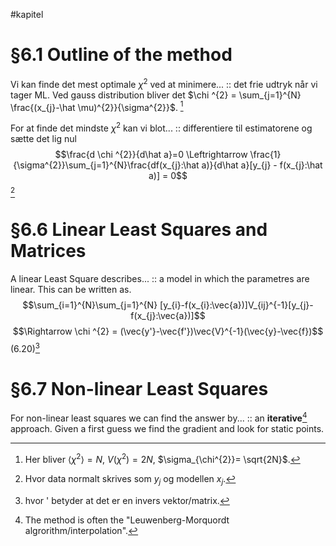 #kapitel 
# §6.1 Outline of the method

Vi kan finde det mest optimale $\chi ^{2}$ ved at minimere... :: det frie udtryk når vi tager ML. Ved gauss distribution bliver det $\chi ^{2} = \sum_{j=1}^{N} \frac{(x_{j}-\hat \mu)^{2}}{\sigma^{2}}$. [^1]

For at finde det mindste $\chi ^{2}$ kan vi blot... :: differentiere til estimatorene og sætte det lig nul $$\frac{d \chi ^{2}}{d\hat a}=0 \Leftrightarrow \frac{1}{\sigma^{2}}\sum_{j=1}^{N}\frac{df(x_{j}:\hat a)}{d\hat a}[y_{j} - f(x_{j}:\hat a)] = 0$$[^2]  

# §6.6 Linear Least Squares and Matrices

A linear Least Square describes... :: a model in which the parametres are linear. This can be written as. $$\sum_{i=1}^{N}\sum_{j=1}^{N} [y_{i}-f(x_{i}:\vec{a})]V_{ij}^{-1}[y_{j}-f(x_{j}:\vec{a})]$$$$\Rightarrow \chi ^{2} = (\vec{y'}-\vec{f'})\vec{V}^{-1}(\vec{y}-\vec{f})$$ (6.20)[^3]

# §6.7 Non-linear Least Squares

For non-linear least squares we can find the answer by... :: an **iterative**[^4] approach. Given a first guess we find the gradient and look for static points.


[^1]:Her bliver $\langle \chi ^{2} \rangle = N$, $V(\chi ^{2})=2N$, $\sigma_{\chi^{2}}= \sqrt{2N}$.
[^2]: Hvor data normalt skrives som $y_{j}$ og modellen $x_{j}$.
[^3]: hvor ' betyder at det er en invers vektor/matrix.
[^4]: The method is often the "Leuwenberg-Morquordt algrorithm/interpolation".